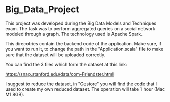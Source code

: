 # Big_Data_Project

This project was developed during the Big Data Models and Techniques exam. The task was to perform aggregated 
queries on a social network modeled through a graph. The technology used is Apache Spark.

This direcotries contain the backend code of the application. Make sure, if you want to run it, to change the
path in the "Application.scala" file to make sure that the dataset will be uploaded correctly.

You can find the 3 files which form the dataset at this link:

https://snap.stanford.edu/data/com-Friendster.html

I suggest to reduce the dataset, in "Gestore" you will find the code that I used to create my own reduced dataset. 
The operation will take 1 hour (Mac M1 8GB). 
